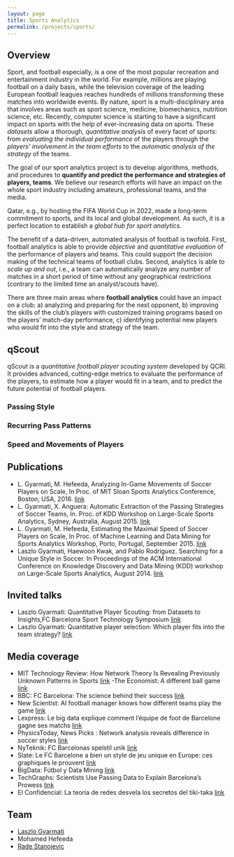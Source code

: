 ```yaml
---
layout: page
title: Sports Analytics
permalink: /projects/sports/
---
```




## Overview

Sport, and football especially, is a one of the most popular recreation and entertainment industry in the world. For example, millions are playing football on a daily basis, while the television coverage of the leading European football leagues reaches hundreds of millions transforming these matches into worldwide events. By nature, sport is a multi-disciplinary area that involves areas such as sport science, medicine, biomechanics, nutrition science, etc. Recently, computer science is starting to have a significant impact on sports with the help of ever-increasing data on sports. These _datasets_ allow a thorough, _quantitative analysis_ of every facet of sports: from _evaluating the individual performance_ of the players through the _players’ involvement in the team efforts_ to the _automatic analysis of the strategy_ of the teams.

The goal of our sport analytics project is to develop algorithms, methods, and procedures to __quantify and predict the performance and strategies of players, teams__. We believe our research efforts will have an impact on the whole sport industry including amateurs, professional teams, and the media.

Qatar, e.g., by hosting the FIFA World Cup in 2022, made a long-term commitment to sports, and its local and global development. As such, it is a perfect location to establish a _global hub for sport analytics_.

The benefit of a data-driven, automated analysis of football is twofold. First, football analytics is able to provide _objective_ and _quantitative evaluation_ of the performance of players and teams. This could support the decision making of the technical teams of football clubs. Second, analytics is able to _scale up and out_, i.e., a team can automatically analyze any number of matches in a short period of time without any geographical restrictions (contrary to the limited time an analyst/scouts have).

There are three main areas where __football analytics__ could have an impact on a club: a) analyzing and preparing for the next opponent, b) improving the skills of the club’s players with customized training programs based on the players’ match-day performance, c) identifying potential new players who would fit into the style and strategy of the team.



## qScout

qScout is a _quantitative football player scouting system_ developed by QCRI. It provides advanced, cutting-edge metrics to evaluate the performance of the players, to estimate how a player would fit in a team, and to predict the future potential of football players.

### Passing Style

### Recurring Pass Patterns

### Speed and Movements of Players





## Publications
- L. Gyarmati, M. Hefeeda, Analyzing In-Game Movements of Soccer Players on Scale, In Proc. of MIT Sloan Sports Analytics Conference, Boston, USA, 2016. [link](http://www.sloansportsconference.com/wp-content/uploads/2016/02/1487-Analyzing-In-Game-Movements-of-Soccer-Players-at-Scale.pdf)
- L. Gyarmati, X. Anguera: Automatic Extraction of the Passing Strategies of Soccer Teams, In. Proc. of KDD Workshop on Large-Scale Sports Analytics, Sydney, Australia, August 2015. [link](http://arxiv.org/pdf/1508.02171v1.pdf)
- L. Gyarmati, M. Hefeeda, Estimating the Maximal Speed of Soccer Players on Scale, In Proc. of Machine Learning and Data Mining for Sports Analytics Workshop, Porto, Portugal, September 2015. [link](https://dtai.cs.kuleuven.be/events/MLSA15/papers/mlsa15_submission_7.pdf)
- Laszlo Gyarmati, Haewoon Kwak, and Pablo Rodriguez. Searching for a Unique Style in Soccer. In Proceedings of the ACM International Conference on Knowledge Discovery and Data Mining (KDD) workshop on Large-Scale Sports Analytics, August 2014. [link](http://arxiv.org/pdf/1409.0308v1.pdf)

## Invited talks

- Laszlo Gyarmati: Quantitative Player Scouting: from Datasets to Insights,FC Barcelona Sport Technology Symposium [link](http://www.fcbarcelona.com/club/detail/card/laszlo-gyarmati-phd)
- Laszlo Gyarmati: Quantitative player selection: Which player fits into the team strategy? [link](http://konferenciak.advalorem.hu/u1-sport-data-analytics-summit/?lang=en#foldal)

## Media coverage

- MIT Technology Review: How Network Theory Is Revealing Previously Unknown Patterns in Sports [link](http://www.technologyreview.com/view/530791/how-network-theory-is-revealing-previously-unknown-patterns-in-sports/)
-The Economist: A different ball game [link](http://www.economist.com/blogs/gametheory/2014/09/analysing-football-styles)
- BBC: FC Barcelona: The science behind their success [link](http://www.bbc.com/future/story/20141024-what-makes-barcelona-so-special)
- New Scientist: AI football manager knows how different teams play the game [link](https://www.newscientist.com/article/dn28048-ai-football-manager-knows-how-different-teams-play-the-game/)
- Lexpress: Le big data explique comment l’équipe de foot de Barcelone gagne ses matchs [link](http://blogs.lexpress.fr/nos-vies-numeriques/2014/09/22/le-big-data-explique-comment-lequipe-de-foot-de-barcelone-gagne-ses-matchs/)
- PhysicsToday, News Picks : Network analysis reveals difference in soccer styles [link](http://scitation.aip.org/content/aip/magazine/physicstoday/news/news-picks/network-analysis-reveals-difference-in-soccer-styles-a-news-pick-post)
- NyTeknik: FC Barcelonas spelstil unik [link](http://www.nyteknik.se/nyheter/innovation/forskning_utveckling/article3850742.ece)
- Slate: Le FC Barcelone a bien un style de jeu unique en Europe: ces graphiques le prouvent [link](http://www.slate.fr/story/92245/graphiques-fc-barcelone-style-jeu-unique)
- BigData: Fútbol y Data Mining [link](http://bigdata.com.ar/2014/09/16/futbol-y-data-mining-2/)
- TechGraphs: Scientists Use Passing Data to Explain Barcelona’s Prowess [link](http://www.techgraphs.com/scientists-use-passing-data-to-explain-barcelonas-prowess/)
- El Confidencial: La teoría de redes desvela los secretos del tiki-taka [link](http://www.elconfidencial.com/tecnologia/2014-10-13/la-teoria-de-redes-desvela-los-secretos-del-tiki-taka_233426/)


## Team
- [Laszlo Gyarmati](/team/laszlo)
- Mohamed Hefeeda
- [Rade Stanojevic](/team/rade)

